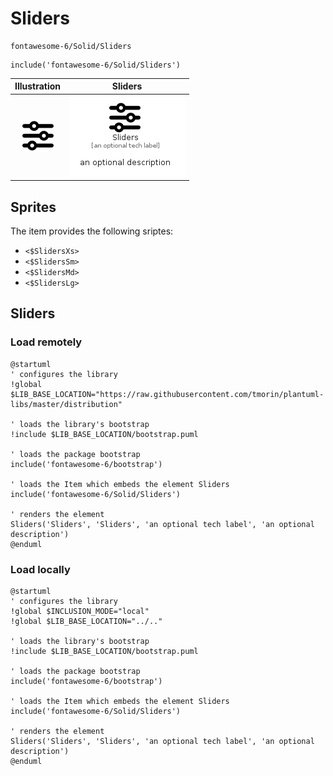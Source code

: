 # Sliders


```text
fontawesome-6/Solid/Sliders
```

```text
include('fontawesome-6/Solid/Sliders')
```



| Illustration | Sliders |
| :---: | :---: |
| ![illustration for Illustration](../../fontawesome-6/Solid/Sliders.png) | ![illustration for Sliders](../../fontawesome-6/Solid/Sliders.Local.png) |



## Sprites
The item provides the following sriptes:

- `<$SlidersXs>`
- `<$SlidersSm>`
- `<$SlidersMd>`
- `<$SlidersLg>`





## Sliders

### Load remotely
```plantuml
@startuml
' configures the library
!global $LIB_BASE_LOCATION="https://raw.githubusercontent.com/tmorin/plantuml-libs/master/distribution"

' loads the library's bootstrap
!include $LIB_BASE_LOCATION/bootstrap.puml

' loads the package bootstrap
include('fontawesome-6/bootstrap')

' loads the Item which embeds the element Sliders
include('fontawesome-6/Solid/Sliders')

' renders the element
Sliders('Sliders', 'Sliders', 'an optional tech label', 'an optional description')
@enduml
```

### Load locally
```plantuml
@startuml
' configures the library
!global $INCLUSION_MODE="local"
!global $LIB_BASE_LOCATION="../.."

' loads the library's bootstrap
!include $LIB_BASE_LOCATION/bootstrap.puml

' loads the package bootstrap
include('fontawesome-6/bootstrap')

' loads the Item which embeds the element Sliders
include('fontawesome-6/Solid/Sliders')

' renders the element
Sliders('Sliders', 'Sliders', 'an optional tech label', 'an optional description')
@enduml
```

